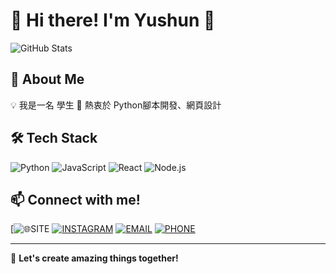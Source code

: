 # 🌟 Hi there! I'm Yushun 👋

![GitHub Stats](https://github-readme-stats.vercel.app/api?username=YC815&show_icons=true&theme=radical)

## 🚀 About Me
💡 我是一名 學生
🔭 熱衷於 Python腳本開發、網頁設計

## 🛠 Tech Stack
![Python](https://img.shields.io/badge/Python-3776AB?style=flat&logo=python&logoColor=white)
![JavaScript](https://img.shields.io/badge/JavaScript-F7DF1E?style=flat&logo=javascript&logoColor=black)
![React](https://img.shields.io/badge/React-61DAFB?style=flat&logo=react&logoColor=black)
![Node.js](https://img.shields.io/badge/Node.js-339933?style=flat&logo=node.js&logoColor=white)

## 📫 Connect with me!
[![🌐SITE](https://yushun.chen.zone)
[![INSTAGRAM](https://img.shields.io/badge/Instagram-%230077B5.svg?style=flat&logo=linkedin&logoColor=white)](https://www.instagram.com/yc815mc/)
[![EMAIL](https://img.shields.io/badge/email-%230077B5.svg?style=flat&logo=linkedin&logoColor=white)](mailto:yushun@chen.zone)
[![PHONE](https://img.shields.io/badge/phone-%230077B5.svg?style=flat&logo=linkedin&logoColor=white)](tel:+886906781585)

---
🚀 **Let's create amazing things together!**
